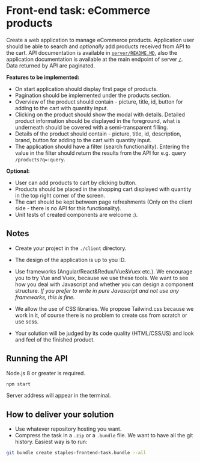 # Front-end task: eCommerce products

Create a web application to manage eCommerce products. Application user should be able to search and _optionally_ add products received from API to the cart. API documentation is available in [`server/README.MD`](https://bitbucket.org/1950710/staples-frontend-task/src/master/server/README.MD), also the application documentation is available at the main endpoint of server [`/`](http://localhost:3005/). Data returned by API are paginated.

__Features to be implemented:__

* On start application should display first page of products.
* Pagination should be implemented under the products section.
* Overview of the product should contain - picture, title, id, button for adding to the cart with quantity input.
* Clicking on the product should show the modal with details. Detailed product information should be displayed in the foreground, what is underneath should be covered with a semi-transparent filling.
* Details of the product should contain - picture, title, id, description, brand, button for adding to the cart with quantity input.
* The application should have a filter (search functionality). Entering the value in the filter should return the results from the API for e.g. query `/products?q=:query`.

__Optional:__

  * User can add products to cart by clicking button. 
  * Products should be placed in the shopping cart displayed with quantity in the top right corner of the screen.  
  * The cart should be kept between page refreshments (Only on the client side - there is no API for this functionality).  
  * Unit tests of created components are welcome :).

## Notes

- Create your project in the `./client` directory.

- The design of the application is up to you :D.

- Use frameworks (Angular/React&Redux/Vue&Vuex etc.). We encourage you to try Vue and Vuex, because we use these tools. We want to see how you deal with Javascript and whether you can design a component structure. _If you prefer to write in pure Javascript and not use any frameworks, this is fine._

- We allow the use of CSS libraries. We propose Tailwind.css because we work in it, of course there is no problem to create css from scratch or use scss.

- Your solution will be judged by its code quality (HTML/CSS/JS) and look and feel of the finished product.

## Running the API

Node.js 8 or greater is required.

```bash
npm start
```

Server address will appear in the terminal.

## How to deliver your solution

- Use whatever repository hosting you want.
- Compress the task in a `.zip` or a `.bundle` file. We want to have all the git history. Easiest way is to run:

```bash
git bundle create staples-frontend-task.bundle --all
```
